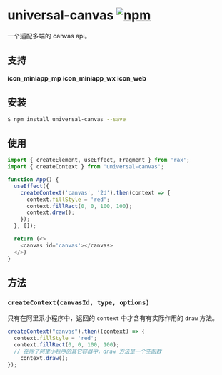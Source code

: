# universal-canvas [![npm](https://img.shields.io/npm/v/universal-canvas.svg)](https://www.npmjs.com/package/universal-canvas)

一个适配多端的 canvas api。

## 支持

**icon_miniapp_mp** **icon_miniapp_wx** **icon_web**

## 安装

```bash
$ npm install universal-canvas --save
```

## 使用

```js
import { createElement, useEffect, Fragment } from 'rax';
import { createContext } from 'universal-canvas';

function App() {
  useEffect({
    createContext('canvas', '2d').then(context => {
      context.fillStyle = 'red';
      context.fillRect(0, 0, 100, 100);
      context.draw();
    });
  }, []);

  return (<>
    <canvas id='canvas'></canvas>
  </>)
}
```

## 方法

### `createContext(canvasId, type, options)`

只有在阿里系小程序中，返回的 `context` 中才含有有实际作用的 `draw` 方法。

```js
createContext("canvas").then((context) => {
  context.fillStyle = 'red';
  context.fillRect(0, 0, 100, 100);
  // 在除了阿里小程序的其它容器中，draw 方法是一个空函数
	context.draw();
});
```
